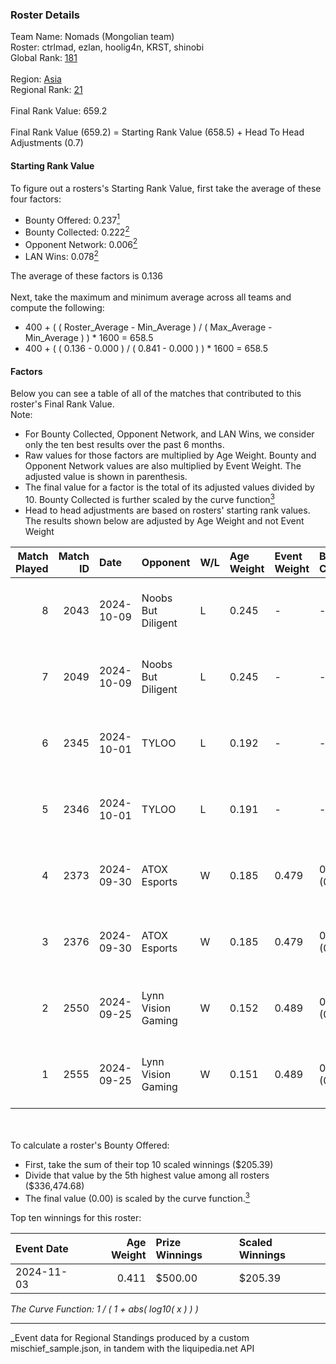 ### Roster Details<br />
Team Name: Nomads (Mongolian team)<br />
Roster: ctrlmad, ezlan, hoolig4n, KRST, shinobi<br />
Global Rank: [181](../../standings_global_2025_03_01.md)<br />
<br />
Region: [Asia]( ../../standings_asia_2025_03_01.md)<br />
Regional Rank: [21]( ../../standings_asia_2025_03_01.md)<br />
<br />
Final Rank Value:  659.2<br />
<br />
Final Rank Value (659.2) = Starting Rank Value (658.5) + Head To Head Adjustments (0.7)<br />

#### Starting Rank Value<br />
To figure out a rosters's Starting Rank Value, first take the average of these four factors:<br />
- Bounty Offered: 0.237[<sup>1</sup>](#table2)
- Bounty Collected: 0.222[<sup>2</sup>](#table1)
- Opponent Network: 0.006[<sup>2</sup>](#table1)
- LAN Wins: 0.078[<sup>2</sup>](#table1)

The average of these factors is 0.136<br />
<br />
Next, take the maximum and minimum average across all teams and compute the following:<br />
- 400 + ( ( Roster_Average - Min_Average ) / ( Max_Average - Min_Average ) ) * 1600 = 658.5
- 400 + ( ( 0.136 - 0.000 ) / ( 0.841 - 0.000 ) ) * 1600 = 658.5


#### Factors<br />
Below you can see a table of all of the matches that contributed to this roster's Final Rank Value.<br />
Note:<br />

- For Bounty Collected, Opponent Network, and LAN Wins, we consider only the ten best results over the past 6 months.
- Raw values for those factors are multiplied by Age Weight. Bounty and Opponent Network values are also multiplied by Event Weight. The adjusted value is shown in parenthesis.
- The final value for a factor is the total of its adjusted values divided by 10. Bounty Collected is further scaled by the curve function[<sup>3</sup>](#curveFunction)
- Head to head adjustments are based on rosters' starting rank values. The results shown below are adjusted by Age Weight and not Event Weight
<span id="table1"></span><br />


| Match Played | Match ID | Date       | Opponent           | W/L | Age Weight | Event Weight | Bounty Collected | Opponent Network | LAN Wins  | H2H Adj. | Roster                                  |
| -: | -: | :- | :- | :- | :- | :- | :- | :- | :- | -: | :- |
|            8 |     2043 | 2024-10-09 | Noobs But Diligent | L   | 0.245      | -            | -                | -                | -         |    -5.47 | ctrlmad, ezlan, hoolig4n, KRST, shinobi |
|            7 |     2049 | 2024-10-09 | Noobs But Diligent | L   | 0.245      | -            | -                | -                | -         |    -5.56 | ctrlmad, ezlan, hoolig4n, KRST, shinobi |
|            6 |     2345 | 2024-10-01 | TYLOO              | L   | 0.192      | -            | -                | -                | -         |    -1.57 | ctrlmad, ezlan, hoolig4n, KRST, shinobi |
|            5 |     2346 | 2024-10-01 | TYLOO              | L   | 0.191      | -            | -                | -                | -         |    -1.59 | ctrlmad, ezlan, hoolig4n, KRST, shinobi |
|            4 |     2373 | 2024-09-30 | ATOX Esports       | W   | 0.185      | 0.479        | 0.008 (0.001)    | 0.069 (0.006)    | 1 (0.185) |     3.50 | ctrlmad, ezlan, hoolig4n, KRST, shinobi |
|            3 |     2376 | 2024-09-30 | ATOX Esports       | W   | 0.185      | 0.479        | 0.008 (0.001)    | 0.069 (0.006)    | 1 (0.185) |     3.55 | ctrlmad, ezlan, hoolig4n, KRST, shinobi |
|            2 |     2550 | 2024-09-25 | Lynn Vision Gaming | W   | 0.152      | 0.489        | 0.011 (0.001)    | 0.301 (0.022)    | 1 (0.152) |     3.90 | ctrlmad, ezlan, hoolig4n, KRST, shinobi |
|            1 |     2555 | 2024-09-25 | Lynn Vision Gaming | W   | 0.151      | 0.489        | 0.011 (0.001)    | 0.301 (0.022)    | 1 (0.151) |     3.93 | ctrlmad, ezlan, hoolig4n, KRST, shinobi |

<br />
<span id="table2"></span><br />
To calculate a roster's Bounty Offered:<br />

- First, take the sum of their top 10 scaled winnings ($205.39)
- Divide that value by the 5th highest value among all rosters ($336,474.68)
- The final value (0.00) is scaled by the curve function.[<sup>3</sup>](#curveFunction)

Top ten winnings for this roster:<br />

| Event Date | Age Weight | Prize Winnings | Scaled Winnings |
| :- | -: | :- | :- |
| 2024-11-03 |      0.411 | $500.00        | $205.39         |


<span id="curveFunction"></span>_The Curve Function: 1 / ( 1 + abs( log10( x ) ) )_<br />

---
_Event data for Regional Standings produced by a custom mischief_sample.json, in tandem with the liquipedia.net API<br />
